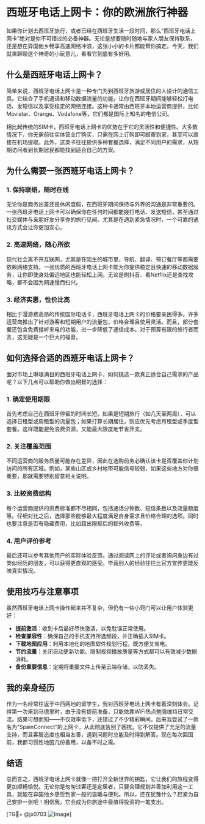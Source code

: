 # 西班牙电话上网卡：你的欧洲旅行神器

如果你计划去西班牙旅行，或者已经在西班牙生活一段时间，那么“西班牙电话上网卡”绝对是你不可错过的必备神器。无论是想要随时随地与家人朋友保持联系，还是想在异国他乡畅享高速网络冲浪，这张小小的卡片都能帮你搞定。今天，我们就来聊聊这个神奇的小玩意儿，看看它到底有多好用。

## 什么是西班牙电话上网卡？

简单来说，西班牙电话上网卡是一种专门为到西班牙旅游或居住的人设计的通信工具。它结合了手机通话和移动数据流量的功能，让你在西班牙期间能够轻松打电话、发短信以及享受稳定的网络连接。这种卡通常由西班牙本地运营商提供，比如Movistar、Orange、Vodafone等，它们都是国际上知名的电信公司。

相比起传统的SIM卡，西班牙电话上网卡的优势在于它的灵活性和便捷性。大多数情况下，你无需前往实体营业厅购买，只需在网上订购即可邮寄到家，甚至可以直接在机场提取。此外，这类卡往往提供多种套餐选择，满足不同用户的需求，从短期访问者到长期居民都能找到适合自己的方案。

## 为什么需要一张西班牙电话上网卡？

### 1. 保持联络，随时在线
无论你是商务出差还是休闲度假，在西班牙期间保持与外界的沟通是非常重要的。一张西班牙电话上网卡可以确保你在任何时间都能拨打电话、发送短信，甚至通过社交媒体与亲朋好友分享你的旅行见闻。尤其是在遇到紧急情况时，一个可靠的通讯方式会让你更加安心。

### 2. 高速网络，随心所欲
现代社会离不开互联网，尤其是在陌生的城市里，导航、翻译、预订餐厅等都需要依赖网络支持。一张优质的西班牙电话上网卡能为你提供稳定且快速的移动数据服务，让你即使身处偏远地区也能轻松上网。无论是刷抖音、看Netflix还是查找攻略，都不会因为网速慢而扫兴。

### 3. 经济实惠，性价比高
相比于漫游费高昂的传统国际电话卡，西班牙电话上网卡的价格要亲民得多。许多运营商推出了针对游客和短期用户的流量包，价格合理且使用灵活。而且，部分套餐还包含免费接听来电的功能，进一步降低了通信成本。对于预算有限的旅行者而言，这无疑是一个巨大的福音。

## 如何选择合适的西班牙电话上网卡？

面对市场上琳琅满目的西班牙电话上网卡，如何挑选一款真正适合自己需求的产品呢？以下几点可以帮助你做出明智的选择：

### 1. 确定使用期限
首先考虑自己在西班牙停留的时间长短。如果是短期旅行（如几天至两周），可以选择日租型或周租型的流量包；如果打算长期居住，则应优先考虑月租型或季度型套餐。这样既能避免浪费资源，又能最大限度地节省开支。

### 2. 关注覆盖范围
不同运营商的服务质量可能存在差异，因此在选购前务必确认该卡是否覆盖你计划访问的所有区域。例如，某些山区或乡村地带可能信号较弱，如果这些地方对你很重要，那就需要特别留意相关说明。

### 3. 比较资费结构
每个运营商提供的资费标准都不尽相同，包括通话分钟数、短信条数以及流量额度等。仔细对比之后，选择那些能够最大程度满足自身需求且价格合理的选项。同时也要注意是否有隐藏费用，比如超出限额后的额外收费等。

### 4. 用户评价参考
最后还可以参考其他用户的实际体验反馈。通过阅读网上的评论或者询问身边有过类似经历的朋友，可以获得更直观的感受。毕竟别人的经验往往比官方宣传更能反映真实情况。

## 使用技巧与注意事项

虽然西班牙电话上网卡操作起来并不复杂，但仍有一些小窍门可以让用户体验更好：

- **提前激活**：收到卡后最好尽快激活，以免耽误正常使用。
- **检查兼容性**：确保自己的手机支持所选频段，并正确插入SIM卡。
- **下载地图应用**：利用本地化的地图软件规划行程，既方便又省电。
- **节约流量**：关闭自动更新功能、限制视频播放质量等方式都可以有效减少数据消耗。
- **备份重要信息**：定期将重要文件上传至云端存储，以防丢失。

## 我的亲身经历

作为一名经常往返于中西两地的留学生，我对西班牙电话上网卡有着深刻体会。记得第一次来到马德里时，由于没有提前准备，只能依靠WiFi热点勉强维持日常交流。结果可想而知——不仅效率低下，还错过了不少精彩瞬间。后来我尝试了一款名为“SpainConnect”的上网卡，从此彻底告别了困扰。它不仅提供了充足的流量支持，而且客服态度也相当友善，遇到问题时总能及时得到解答。现在每次回国前，我都习惯性地囤几份备用，以备不时之需。

## 结语

总而言之，西班牙电话上网卡就像一把打开全新世界的钥匙，它让我们的旅程变得更加顺畅愉悦。无论你是匆匆过客还是定居者，只要合理规划并善加利用这一工具，就能在异国他乡感受到家一般的温暖与便利。所以，还在犹豫什么？赶紧为自己安排一张吧！相信我，它会成为你旅途中最值得投资的一笔支出。

[TG💪+ @jx0703 ![Image](https://github.com/user-attachments/assets/dbca1d08-cadb-493c-b0ec-ad6f7a83f270)]